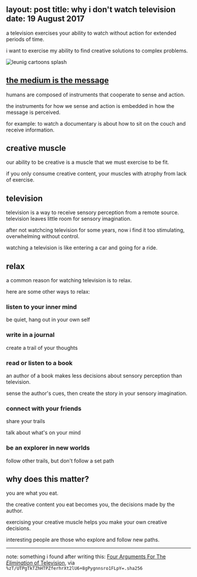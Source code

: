 layout: post
title: why i don't watch television
date: 19 August 2017
---

a television exercises your ability to watch without action for extended periods of time.

i want to exercise my ability to find creative solutions to complex problems.

![leunig cartoons splash](./why-i-dont-watch-television/leunig-tv-splash.jpg)

## [the medium is the message](https://en.wikipedia.org/wiki/The_medium_is_the_message)

humans are composed of instruments that cooperate to sense and action.

the instruments for how we sense and action is embedded in how the message is perceived.

for example: to watch a documentary is about how to sit on the couch and receive information. 

## creative muscle

our ability to be creative is a muscle that we must exercise to be fit.

if you only consume creative content, your muscles with atrophy from lack of exercise.

## television

television is a way to receive sensory perception from a remote source. television leaves little room for sensory imagination.

after not watchcing television for some years, now i find it too stimulating, overwhelming without control.

watching a television is like entering a car and going for a ride. 

## relax

a common reason for watching television is to relax.

here are some other ways to relax:

### listen to your inner mind

be quiet, hang out in your own self

### write in a journal

create a trail of your thoughts

### read or listen to a book

an author of a book makes less decisions about sensory perception than television.

sense the author's cues, then create the story in your sensory imagination.

### connect with your friends

share your trails

talk about what's on your mind

### be an explorer in new worlds

follow other trails, but don't follow a set path

## why does this matter?

you are what you eat.

the creative content you eat becomes you, the decisions made by the author.

exercising your creative muscle helps you make your own creative decisions.

interesting people are those who explore and follow new paths.

---

note: something i found after writing this: [Four Arguments For The _Elimination_ of Television](https://www.ratical.org/ratville/AoS/4Args4ElimTV.html), via `%zT/UTPgTkTZhHTPZferhrXt2lU6+8gPygnnsro1FLpY=.sha256`

